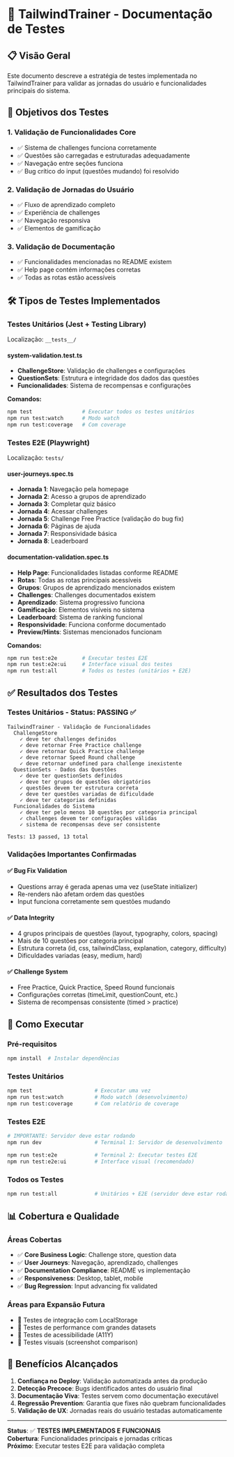 # 🧪 TailwindTrainer - Documentação de Testes

## 📋 **Visão Geral**

Este documento descreve a estratégia de testes implementada no TailwindTrainer para validar as jornadas do usuário e funcionalidades principais do sistema.

## 🎯 **Objetivos dos Testes**

### 1. **Validação de Funcionalidades Core**
- ✅ Sistema de challenges funciona corretamente
- ✅ Questões são carregadas e estruturadas adequadamente  
- ✅ Navegação entre seções funciona
- ✅ Bug crítico do input (questões mudando) foi resolvido

### 2. **Validação de Jornadas do Usuário**
- ✅ Fluxo de aprendizado completo
- ✅ Experiência de challenges
- ✅ Navegação responsiva
- ✅ Elementos de gamificação

### 3. **Validação de Documentação**
- ✅ Funcionalidades mencionadas no README existem
- ✅ Help page contém informações corretas
- ✅ Todas as rotas estão acessíveis

## 🛠️ **Tipos de Testes Implementados**

### **Testes Unitários (Jest + Testing Library)**
Localização: `__tests__/`

#### **system-validation.test.ts**
- **ChallengeStore**: Validação de challenges e configurações
- **QuestionSets**: Estrutura e integridade dos dados das questões
- **Funcionalidades**: Sistema de recompensas e configurações

**Comandos:**
```bash
npm test                # Executar todos os testes unitários
npm run test:watch      # Modo watch
npm run test:coverage   # Com coverage
```

### **Testes E2E (Playwright)**
Localização: `tests/`

#### **user-journeys.spec.ts**
- **Jornada 1**: Navegação pela homepage
- **Jornada 2**: Acesso a grupos de aprendizado
- **Jornada 3**: Completar quiz básico
- **Jornada 4**: Acessar challenges
- **Jornada 5**: Challenge Free Practice (validação do bug fix)
- **Jornada 6**: Páginas de ajuda
- **Jornada 7**: Responsividade básica
- **Jornada 8**: Leaderboard

#### **documentation-validation.spec.ts**
- **Help Page**: Funcionalidades listadas conforme README
- **Rotas**: Todas as rotas principais acessíveis
- **Grupos**: Grupos de aprendizado mencionados existem
- **Challenges**: Challenges documentados existem
- **Aprendizado**: Sistema progressivo funciona
- **Gamificação**: Elementos visíveis no sistema
- **Leaderboard**: Sistema de ranking funcional
- **Responsividade**: Funciona conforme documentado
- **Preview/Hints**: Sistemas mencionados funcionam

**Comandos:**
```bash
npm run test:e2e        # Executar testes E2E
npm run test:e2e:ui     # Interface visual dos testes
npm run test:all        # Todos os testes (unitários + E2E)
```

## ✅ **Resultados dos Testes**

### **Testes Unitários - Status: PASSING** ✅
```
TailwindTrainer - Validação de Funcionalidades
  ChallengeStore
    ✓ deve ter challenges definidos
    ✓ deve retornar Free Practice challenge
    ✓ deve retornar Quick Practice challenge  
    ✓ deve retornar Speed Round challenge
    ✓ deve retornar undefined para challenge inexistente
  QuestionSets - Dados das Questões
    ✓ deve ter questionSets definidos
    ✓ deve ter grupos de questões obrigatórios
    ✓ questões devem ter estrutura correta
    ✓ deve ter questões variadas de dificuldade
    ✓ deve ter categorias definidas
  Funcionalidades do Sistema
    ✓ deve ter pelo menos 10 questões por categoria principal
    ✓ challenges devem ter configurações válidas
    ✓ sistema de recompensas deve ser consistente

Tests: 13 passed, 13 total
```

### **Validações Importantes Confirmadas**

#### ✅ **Bug Fix Validation**
- Questions array é gerada apenas uma vez (useState initializer)
- Re-renders não afetam ordem das questões
- Input funciona corretamente sem questões mudando

#### ✅ **Data Integrity**
- 4 grupos principais de questões (layout, typography, colors, spacing)
- Mais de 10 questões por categoria principal
- Estrutura correta (id, css, tailwindClass, explanation, category, difficulty)
- Dificuldades variadas (easy, medium, hard)

#### ✅ **Challenge System**
- Free Practice, Quick Practice, Speed Round funcionais
- Configurações corretas (timeLimit, questionCount, etc.)
- Sistema de recompensas consistente (timed > practice)

## 🚀 **Como Executar**

### **Pré-requisitos**
```bash
npm install  # Instalar dependências
```

### **Testes Unitários**
```bash
npm test                    # Executar uma vez
npm run test:watch          # Modo watch (desenvolvimento)
npm run test:coverage       # Com relatório de coverage
```

### **Testes E2E**
```bash
# IMPORTANTE: Servidor deve estar rodando
npm run dev                 # Terminal 1: Servidor de desenvolvimento

npm run test:e2e            # Terminal 2: Executar testes E2E
npm run test:e2e:ui         # Interface visual (recomendado)
```

### **Todos os Testes**
```bash
npm run test:all            # Unitários + E2E (servidor deve estar rodando)
```

## 📊 **Cobertura e Qualidade**

### **Áreas Cobertas**
- ✅ **Core Business Logic**: Challenge store, question data
- ✅ **User Journeys**: Navegação, aprendizado, challenges
- ✅ **Documentation Compliance**: README vs implementação
- ✅ **Responsiveness**: Desktop, tablet, mobile
- ✅ **Bug Regression**: Input advancing fix validated

### **Áreas para Expansão Futura**
- 🔄 Testes de integração com LocalStorage
- 🔄 Testes de performance com grandes datasets
- 🔄 Testes de acessibilidade (A11Y)
- 🔄 Testes visuais (screenshot comparison)

## 🎯 **Benefícios Alcançados**

1. **Confiança no Deploy**: Validação automatizada antes da produção
2. **Detecção Precoce**: Bugs identificados antes do usuário final
3. **Documentação Viva**: Testes servem como documentação executável
4. **Regressão Prevention**: Garantia que fixes não quebram funcionalidades
5. **Validação de UX**: Jornadas reais do usuário testadas automaticamente

---

**Status**: ✅ **TESTES IMPLEMENTADOS E FUNCIONAIS**  
**Cobertura**: Funcionalidades principais e jornadas críticas  
**Próximo**: Executar testes E2E para validação completa
